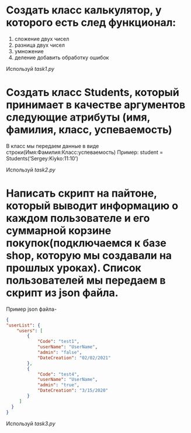#  Cоздать класс калькулятор, у которого есть след функционал:
1) сложение двух чисел
2) разница двух чисел
3) умножение
4) деление
добавить обработку ошибок

Используй _task1.py_



# Создать класс Students, который принимает в качестве аргументов следующие атрибуты (имя, фамилия, класс, успеваемость)
В класс мы передаем данные в виде строки(Имя:Фамилия:Класс:успеваемость)
 Пример:
student = Students(‘Sergey:Kiyko:11:10’)


Используй _task2.py_



# Написать скрипт на пайтоне, который выводит информацию о каждом пользователе и его суммарной корзине покупок(подключаемся к базе shop, которую мы создавали на прошлых уроках). Список пользователей мы передаем в скрипт из json файла.
Пример json файла-
```json
{
"userList": {
    "users": [
        {
            "Code": "test1",
            "userName": "UserName",
            "admin": "false",
            "DateCreation": "02/02/2021"
        },
        {
            "Code": "test4",
            "userName": "UserName",
            "admin": "true",
            "DateCreation": "3/15/2020"
        }
     ]
  }
}
```

Используй _task3.py_
